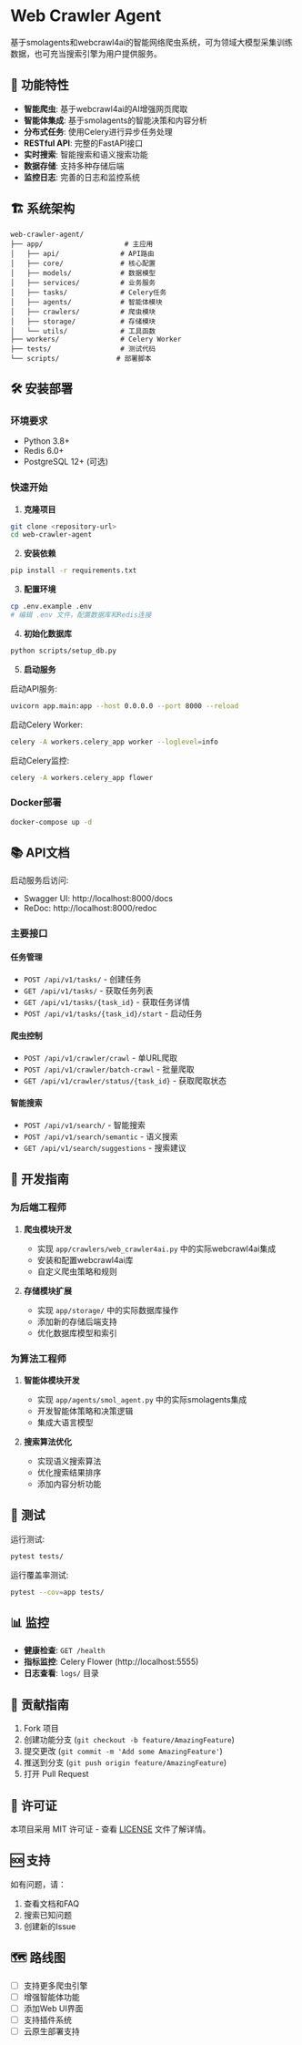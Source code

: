 # Web Crawler Agent

基于smolagents和webcrawl4ai的智能网络爬虫系统，可为领域大模型采集训练数据，也可充当搜索引擎为用户提供服务。

## 🚀 功能特性

- **智能爬虫**: 基于webcrawl4ai的AI增强网页爬取
- **智能体集成**: 基于smolagents的智能决策和内容分析
- **分布式任务**: 使用Celery进行异步任务处理
- **RESTful API**: 完整的FastAPI接口
- **实时搜索**: 智能搜索和语义搜索功能
- **数据存储**: 支持多种存储后端
- **监控日志**: 完善的日志和监控系统

## 🏗️ 系统架构

```
web-crawler-agent/
├── app/                    # 主应用
│   ├── api/               # API路由
│   ├── core/              # 核心配置
│   ├── models/            # 数据模型
│   ├── services/          # 业务服务
│   ├── tasks/             # Celery任务
│   ├── agents/            # 智能体模块
│   ├── crawlers/          # 爬虫模块
│   ├── storage/           # 存储模块
│   └── utils/             # 工具函数
├── workers/               # Celery Worker
├── tests/                 # 测试代码
└── scripts/              # 部署脚本
```

## 🛠️ 安装部署

### 环境要求

- Python 3.8+
- Redis 6.0+
- PostgreSQL 12+ (可选)

### 快速开始

1. **克隆项目**
```bash
git clone <repository-url>
cd web-crawler-agent
```

2. **安装依赖**
```bash
pip install -r requirements.txt
```

3. **配置环境**
```bash
cp .env.example .env
# 编辑 .env 文件，配置数据库和Redis连接
```

4. **初始化数据库**
```bash
python scripts/setup_db.py
```

5. **启动服务**

启动API服务:
```bash
uvicorn app.main:app --host 0.0.0.0 --port 8000 --reload
```

启动Celery Worker:
```bash
celery -A workers.celery_app worker --loglevel=info
```

启动Celery监控:
```bash
celery -A workers.celery_app flower
```

### Docker部署

```bash
docker-compose up -d
```

## 📚 API文档

启动服务后访问:
- Swagger UI: http://localhost:8000/docs
- ReDoc: http://localhost:8000/redoc

### 主要接口

#### 任务管理
- `POST /api/v1/tasks/` - 创建任务
- `GET /api/v1/tasks/` - 获取任务列表
- `GET /api/v1/tasks/{task_id}` - 获取任务详情
- `POST /api/v1/tasks/{task_id}/start` - 启动任务

#### 爬虫控制
- `POST /api/v1/crawler/crawl` - 单URL爬取
- `POST /api/v1/crawler/batch-crawl` - 批量爬取
- `GET /api/v1/crawler/status/{task_id}` - 获取爬取状态

#### 智能搜索
- `POST /api/v1/search/` - 智能搜索
- `POST /api/v1/search/semantic` - 语义搜索
- `GET /api/v1/search/suggestions` - 搜索建议

## 🔧 开发指南

### 为后端工程师

1. **爬虫模块开发**
   - 实现 `app/crawlers/web_crawler4ai.py` 中的实际webcrawl4ai集成
   - 安装和配置webcrawl4ai库
   - 自定义爬虫策略和规则

2. **存储模块扩展**
   - 实现 `app/storage/` 中的实际数据库操作
   - 添加新的存储后端支持
   - 优化数据库模型和索引

### 为算法工程师

1. **智能体模块开发**
   - 实现 `app/agents/smol_agent.py` 中的实际smolagents集成
   - 开发智能体策略和决策逻辑
   - 集成大语言模型

2. **搜索算法优化**
   - 实现语义搜索算法
   - 优化搜索结果排序
   - 添加内容分析功能

## 🧪 测试

运行测试:
```bash
pytest tests/
```

运行覆盖率测试:
```bash
pytest --cov=app tests/
```

## 📊 监控

- **健康检查**: `GET /health`
- **指标监控**: Celery Flower (http://localhost:5555)
- **日志查看**: `logs/` 目录

## 🤝 贡献指南

1. Fork 项目
2. 创建功能分支 (`git checkout -b feature/AmazingFeature`)
3. 提交更改 (`git commit -m 'Add some AmazingFeature'`)
4. 推送到分支 (`git push origin feature/AmazingFeature`)
5. 打开 Pull Request

## 📄 许可证

本项目采用 MIT 许可证 - 查看 [LICENSE](LICENSE) 文件了解详情。

## 🆘 支持

如有问题，请：
1. 查看文档和FAQ
2. 搜索已知问题
3. 创建新的Issue

## 🗺️ 路线图

- [ ] 支持更多爬虫引擎
- [ ] 增强智能体功能
- [ ] 添加Web UI界面
- [ ] 支持插件系统
- [ ] 云原生部署支持 
